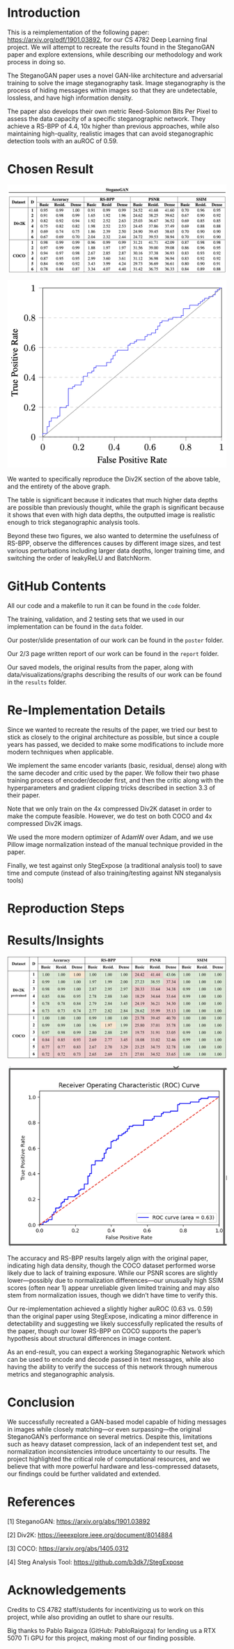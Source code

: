 # Introduction

This is a reimplementation of the following paper: https://arxiv.org/pdf/1901.03892, for our CS 4782 Deep Learning final project. We will attempt to recreate the results found in the SteganoGAN paper and explore extensions, while describing our methodology and work process in doing so.

The SteganoGAN paper uses a novel GAN-like architecture and adversarial training to solve the image steganography task. Image steganography is the process of hiding messages within images so that they are undetectable, lossless, and have high information density.

The paper also develops their own metric Reed-Solomon Bits Per Pixel to assess the data capacity of a specific steganographic network. They achieve a RS-BPP of 4.4, 10x higher than previous approaches, while also maintaining high-quality, realistic images that can avoid steganographic detection tools with an auROC of 0.59.

# Chosen Result

![Original Paper Table](results/original/originalResults.png)

![Original Paper auROC](results/original/auROC.png)

We wanted to specifically reproduce the Div2K section of the above table, and the entirety of the above graph.

The table is significant because it indicates that much higher data depths are possible than previously thought, while the graph is significant because it shows that even with high data depths, the outputted image is realistic enough to trick steganographic analysis tools.

Beyond these two figures, we also wanted to determine the usefulness of RS-BPP, observe the differences causes by different image sizes, and test various perturbations including larger data depths, longer training time, and switching the order of leakyReLU and BatchNorm.

# GitHub Contents

All our code and a makefile to run it can be found in the `code` folder.

The training, validation, and 2 testing sets that we used in our implementation can be found in the `data` folder.

Our poster/slide presentation of our work can be found in the `poster` folder.

Our 2/3 page written report of our work can be found in the `report` folder.

Our saved models, the original results from the paper, along with data/visualizations/graphs describing the results of our work can be found in the `results` folder.

# Re-Implementation Details

Since we wanted to recreate the results of the paper, we tried our best to stick as closely to the original architecture as possible, but since a couple years has passed, we decided to make some modifications to include more modern techniques when applicable.

We implement the same encoder variants (basic, residual, dense) along with the same decoder and critic used by the paper. We follow their two phase training process of encoder/decoder first, and then the critic along with the hyperparameters and gradient clipping tricks described in section 3.3 of their paper.

Note that we only train on the 4x compressed Div2K dataset in order to make the compute feasible. However, we do test on both COCO and 4x compressed Div2K imags.

We used the more modern optimizer of AdamW over Adam, and we use Pillow image normalization instead of the manual technique provided in the paper.

Finally, we test against only StegExpose (a traditional analysis tool) to save time and compute (instead of also training/testing against NN steganalysis tools)

# Reproduction Steps


# Results/Insights

![Results Table](results/graphs/recreation.png)

![auROC Graph](results/graphs/auROC.png)

The accuracy and RS-BPP results largely align with the original paper, indicating high data density, though the COCO dataset performed worse likely due to lack of training exposure. While our PSNR scores are slightly lower—possibly due to normalization differences—our unusually high SSIM scores (often near 1) appear unreliable given limited training and may also stem from normalization issues, though we didn’t have time to verify this.

Our re-implementation achieved a slightly higher auROC (0.63 vs. 0.59) than the original paper using StegExpose, indicating a minor difference in detectability and suggesting we likely successfully replicated the results of the paper, though our lower RS-BPP on COCO supports the paper’s hypothesis about structural differences in image content.

As an end-result, you can expect a working Steganographic Network which can be used to encode and decode passed in text messages, while also having the ability to verify the success of this network through numerous metrics and steganographic analysis.

# Conclusion

We successfully recreated a GAN-based model capable of hiding messages in images while closely matching—or even surpassing—the original SteganoGAN’s performance on several metrics. Despite this, limitations such as heavy dataset compression, lack of an independent test set, and normalization inconsistencies introduce uncertainty to our results. The project highlighted the critical role of computational resources, and we believe that with more powerful hardware and less-compressed datasets, our findings could be further validated and extended.

# References

[1] SteganoGAN: https://arxiv.org/abs/1901.03892

[2] Div2K: https://ieeexplore.ieee.org/document/8014884

[3] COCO: https://arxiv.org/abs/1405.0312

[4] Steg Analysis Tool: https://github.com/b3dk7/StegExpose

# Acknowledgements

Credits to CS 4782 staff/students for incentivizing us to work on this project, while also providing an outlet to share our results.

Big thanks to Pablo Raigoza (GitHub: PabloRaigoza) for lending us a RTX 5070 Ti GPU for this project, making most of our finding possible.
